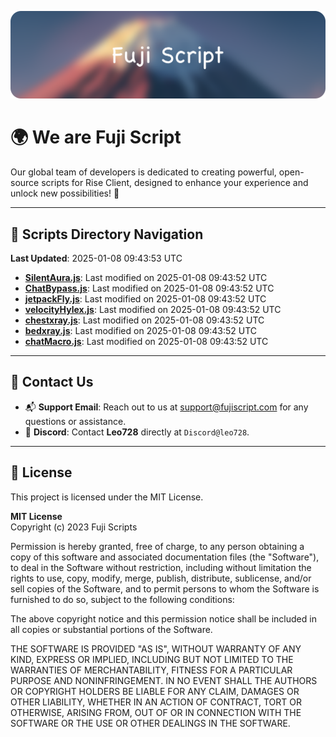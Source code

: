 ![Banner](.github/b.webp)

# 🌍 **We are Fuji Script**

Our global team of developers is dedicated to creating powerful, open-source scripts for Rise Client, designed to enhance your experience and unlock new possibilities! 🌟

---
<!-- SCRIPTS_NAVIGATION_START -->
## 📂 **Scripts Directory Navigation**

**Last Updated**: 2025-01-08 09:43:53 UTC

- **[SilentAura.js](scripts/SilentAura.js)**: Last modified on 2025-01-08 09:43:52 UTC
- **[ChatBypass.js](scripts/ChatBypass.js)**: Last modified on 2025-01-08 09:43:52 UTC
- **[jetpackFly.js](scripts/jetpackFly.js)**: Last modified on 2025-01-08 09:43:52 UTC
- **[velocityHylex.js](scripts/velocityHylex.js)**: Last modified on 2025-01-08 09:43:52 UTC
- **[chestxray.js](scripts/chestxray.js)**: Last modified on 2025-01-08 09:43:52 UTC
- **[bedxray.js](scripts/bedxray.js)**: Last modified on 2025-01-08 09:43:52 UTC
- **[chatMacro.js](scripts/chatMacro.js)**: Last modified on 2025-01-08 09:43:52 UTC

<!-- SCRIPTS_NAVIGATION_END -->

---

## 💬 **Contact Us**  
- 📬 **Support Email**: Reach out to us at [support@fujiscript.com](mailto:support@fujiscript.com) for any questions or assistance.  
- 💬 **Discord**: Contact **Leo728** directly at `Discord@leo728`.

---

## 📜 **License**

This project is licensed under the MIT License.  

**MIT License**  
Copyright (c) 2023 Fuji Scripts  

Permission is hereby granted, free of charge, to any person obtaining a copy of this software and associated documentation files (the "Software"), to deal in the Software without restriction, including without limitation the rights to use, copy, modify, merge, publish, distribute, sublicense, and/or sell copies of the Software, and to permit persons to whom the Software is furnished to do so, subject to the following conditions:  

The above copyright notice and this permission notice shall be included in all copies or substantial portions of the Software.  

THE SOFTWARE IS PROVIDED "AS IS", WITHOUT WARRANTY OF ANY KIND, EXPRESS OR IMPLIED, INCLUDING BUT NOT LIMITED TO THE WARRANTIES OF MERCHANTABILITY, FITNESS FOR A PARTICULAR PURPOSE AND NONINFRINGEMENT. IN NO EVENT SHALL THE AUTHORS OR COPYRIGHT HOLDERS BE LIABLE FOR ANY CLAIM, DAMAGES OR OTHER LIABILITY, WHETHER IN AN ACTION OF CONTRACT, TORT OR OTHERWISE, ARISING FROM, OUT OF OR IN CONNECTION WITH THE SOFTWARE OR THE USE OR OTHER DEALINGS IN THE SOFTWARE.  
